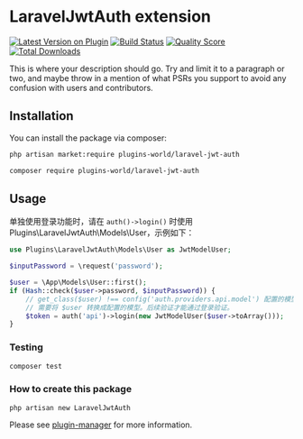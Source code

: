 # LaravelJwtAuth extension

[![Latest Version on Plugin](https://img.shields.io/packagist/v/plugins-world/laravel-jwt-auth.svg?style=flat-square)](https://packagist.org/packages/plugins-world/laravel-jwt-auth)
[![Build Status](https://img.shields.io/travis/plugins-world/laravel-jwt-auth/master.svg?style=flat-square)](https://travis-ci.org/plugins-world/laravel-jwt-auth)
[![Quality Score](https://img.shields.io/scrutinizer/g/plugins-world/laravel-jwt-auth.svg?style=flat-square)](https://scrutinizer-ci.com/g/plugins-world/laravel-jwt-auth)
[![Total Downloads](https://img.shields.io/packagist/dt/plugins-world/laravel-jwt-auth.svg?style=flat-square)](https://packagist.org/packages/plugins-world/laravel-jwt-auth)

This is where your description should go. Try and limit it to a paragraph or two, and maybe throw in a mention of what PSRs you support to avoid any confusion with users and contributors.

## Installation

You can install the package via composer:

```bash
php artisan market:require plugins-world/laravel-jwt-auth

composer require plugins-world/laravel-jwt-auth
```

## Usage

单独使用登录功能时，请在 `auth()->login()` 时使用 Plugins\LaravelJwtAuth\Models\User，示例如下：

```php
use Plugins\LaravelJwtAuth\Models\User as JwtModelUser;

$inputPassword = \request('password');

$user = \App\Models\User::first();
if (Hash::check($user->password, $inputPassword)) {
    // get_class($user) !== config('auth.providers.api.model') 配置的模型时，
    // 需要将 $user 转换成配置的模型。后续验证才能通过登录验证。
    $token = auth('api')->login(new JwtModelUser($user->toArray()));
}
```

### Testing

``` bash
composer test
```

### How to create this package

`php artisan new LaravelJwtAuth`

Please see [plugin-manager](https://github.com/plugins-world/plugin-manager) for more information.

